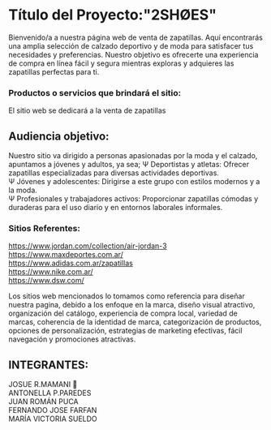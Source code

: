# Título del Proyecto:"2SHØES"  
Bienvenido/a a nuestra página web de venta de zapatillas. Aquí encontrarás una amplia selección de calzado deportivo y de moda para satisfacer tus necesidades y preferencias. Nuestro objetivo es ofrecerte una experiencia de compra en línea fácil y segura mientras exploras y adquieres las zapatillas perfectas para ti.  
### Productos o servicios que brindará el sitio:  
El sitio web se dedicará a la venta de zapatillas
## Audiencia objetivo: 
Nuestro sitio va dirigido a personas apasionadas por la moda y el calzado, apuntamos a jóvenes y adultos, ya sea; 
Ψ Deportistas y atletas: Ofrecer zapatillas especializadas para diversas actividades deportivas.  
Ψ Jóvenes y adolescentes: Dirigirse a este grupo con estilos modernos y a la moda.  
Ψ Profesionales y trabajadores activos: Proporcionar zapatillas cómodas y duraderas para el uso diario y en entornos laborales informales.  
### Sitios Referentes:  
https://www.jordan.com/collection/air-jordan-3  
https://www.maxdeportes.com.ar/  
https://www.adidas.com.ar/zapatillas  
https://www.nike.com.ar/  
https://www.dsw.com/  

Los sitios web mencionados lo tomamos como referencia para diseñar nuestra pagina, debido a los enfoque en la marca, diseño visual atractivo, organización del catálogo, experiencia de compra local, variedad de marcas, coherencia de la identidad de marca, categorización de productos, opciones de personalización, estrategias de marketing
efectivas, fácil navegación y promociones atractivas.  

## INTEGRANTES:

JOSUE R.MAMANI 📀     
ANTONELLA P.PAREDES  
JUAN ROMÁN PUCA  
FERNANDO JOSE FARFAN  
MARÍA VICTORIA SUELDO  


